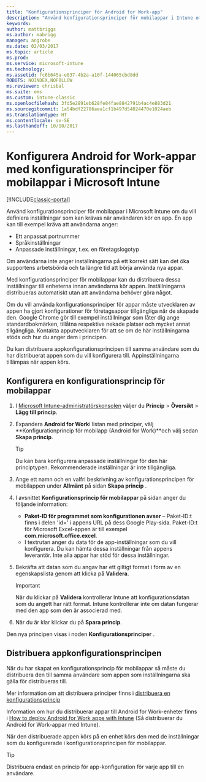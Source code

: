 ```yaml
---
title: "Konfigurationsprinciper för Android for Work-app"
description: "Använd konfigurationsprinciper för mobilappar i Intune om du vill definiera inställningar som kan krävas när användaren kör en Android for Work-app."
keywords: 
author: mattbriggs
ms.author: mabrigg
manager: angrobe
ms.date: 02/03/2017
ms.topic: article
ms.prod: 
ms.service: microsoft-intune
ms.technology: 
ms.assetid: fc6b645a-e837-4b2a-a10f-144065cbd8dd
ROBOTS: NOINDEX,NOFOLLOW
ms.reviewer: chrisbal
ms.suite: ems
ms.custom: intune-classic
ms.openlocfilehash: 3fd5e2891eb628fe84fae8842791b4ac4e883d21
ms.sourcegitcommit: 1a54bdf22786aea1cf1b497d54024470e1024aeb
ms.translationtype: HT
ms.contentlocale: sv-SE
ms.lasthandoff: 10/10/2017
---
```

# <a name="configure-android-for-work-apps-with-mobile-app-configuration-policies-in-microsoft-intune"></a>Konfigurera Android for Work-appar med konfigurationsprinciper för mobilappar i Microsoft Intune

[!INCLUDE[classic-portal](../includes/classic-portal.md)]

Använd konfigurationsprinciper för mobilappar i Microsoft Intune om du vill definiera inställningar som kan krävas när användaren kör en app. En app kan till exempel kräva att användarna anger:

-   Ett anpassat portnummer
-   Språkinställningar
-   Anpassade inställningar, t.ex. en företagslogotyp

Om användarna inte anger inställningarna på ett korrekt sätt kan det öka supportens arbetsbörda och ta längre tid att börja använda nya appar.

Med konfigurationsprinciper för mobilappar kan du distribuera dessa inställningar till enheterna innan användarna kör appen. Inställningarna distribueras automatiskt utan att användarna behöver göra något.

Om du vill använda konfigurationsprinciper för appar måste utvecklaren av appen ha gjort konfigurationer för företagsappar tillgängliga när de skapade den. Google Chrome gör till exempel inställningar som låter dig ange standardbokmärken, tillåtna respektive nekade platser och mycket annat tillgängliga. Kontakta apputvecklaren för att se om de här inställningarna stöds och hur du anger dem i principen.

Du kan distribuera appkonfigurationsprincipen till samma användare som du har distribuerat appen som du vill konfigurera till. Appinställningarna tillämpas när appen körs.

## <a name="configure-a-mobile-app-configuration-policy"></a>Konfigurera en konfigurationsprincip för mobilappar

1.  I [Microsoft Intune-administratörskonsolen](https://manage.microsoft.com) väljer du **Princip** &gt; **Översikt** &gt; **Lägg till princip**.

2.  Expandera **Android for Work**i listan med principer, välj **Konfigurationprincip för mobilapp (Android for Work)**och välj sedan **Skapa princip**.

    > [!TIP]
    > Du kan bara konfigurera anpassade inställningar för den här principtypen. Rekommenderade inställningar är inte tillgängliga.

3.  Ange ett namn och en valfri beskrivning av konfigurationsprincipen för mobilappen under **Allmänt** på sidan **Skapa princip** .

4. I avsnittet **Konfigurationsprincip för mobilappar** på sidan anger du följande information:
    - **Paket-ID för programmet som konfigurationen avser** – Paket-ID:t finns i delen 'id=' i appens URL på dess Google Play-sida. Paket-ID:t för Microsoft Excel-appen är till exempel **com.microsoft.office.excel**.
    - I textrutan anger du data för de app-inställningar som du vill konfigurera. Du kan hämta dessa inställningar från appens leverantör. Inte alla appar har stöd för dessa inställningar.
5.  Bekräfta att datan som du angav har ett giltigt format i form av en egenskapslista genom att klicka på **Validera**.

    > [!IMPORTANT]
    > När du klickar på **Validera** kontrollerar Intune att konfigurationsdatan som du angett har rätt format. Intune kontrollerar inte om datan fungerar med den app som den är associerad med.

6.  När du är klar klickar du på **Spara princip**.

Den nya principen visas i noden **Konfigurationsprinciper** .


## <a name="deploy-the-app-configuration-policy"></a>Distribuera appkonfigurationsprincipen
När du har skapat en konfigurationsprincip för mobilappar så måste du distribuera den till samma användare som appen som inställningarna ska gälla för distribueras till.

Mer information om att distribuera principer finns i [distribuera en konfigurationsprincip](/intune-classic/deploy-use/manage-settings-and-features-on-your-devices-with-microsoft-intune-policies#deploy-a-configuration-policy)

Information om hur du distribuerar appar till Android for Work-enheter finns i [How to deploy Android for Work apps with Intune](android-for-work-apps.md) (Så distribuerar du Android for Work-appar med Intune).

När den distribuerade appen körs på en enhet körs den med de inställningar som du konfigurerade i konfigurationsprincipen för mobilappar.

> [!TIP]
> Distribuera endast en princip för app-konfiguration för varje app till en användare.
